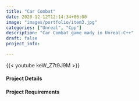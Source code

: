 ```yaml
---
title: "Car Combat"
date: 2020-12-12T12:14:34+06:00
image: "images/portfolio/item3.jpg"
categories: ["Unreal", "Cpp"]
description: "Car Combat game mady in Unreal-C++"
draft: false
project_info:

---
```


{{< youtube keW_Z7t9J9M >}}



#### Project Details




#### Project Requirements

